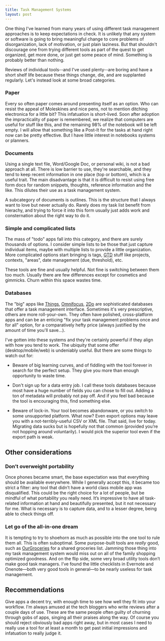 ```yaml
---
title: Task Management Systems
layout: post
---
```



One thing I've learned from many years of using different task management approaches is to keep expectations in check. It is unlikely that any system or software is going to bring meaningful change to core problems of disorganization, lack of motivation, or just plain laziness. But that shouldn't discourage one from trying different tools as part of the quest to get organized, get more done, or just get some peace of mind. Something is probably better than nothing.

Reviews of individual tools--and I've used plenty--are boring and have a short shelf life because these things change, die, and are supplanted regularly. Let's instead look at some broad categories.

### Paper
Every so often paper comes around presenting itself as an option. Who can resist the appeal of Moleskines and nice pens, not to mention ditching electronica for a little bit?  This infatuation is short-lived.  Soon after adoption the impracticality of paper is remembered, we realize that computers are useful for stuff like this, and the remaining 98% of the notebook will be left empty. I will allow that something like a Post-It for the tasks at hand right now can be pretty effective. But I have little interest in notebooks systems or planners.

### Documents
Using a single text file, Word/Google Doc, or personal wiki, is not a bad approach at all. There is low barrier to use, they're searchable, and they tend to keep recent information in one place (top or bottom), which is a useful trait. The main disadvantage is that it is difficult to resist using free form docs for random snippets, thoughts, reference information and the like. This dilutes their use as a task management system.

A subcategory of documents is outlines. This is the structure that I always want to love but never actually do. Rarely does my task list benefit from hierachy, and trying to force it into this form usually just adds work and consternation about the right way to do it.


### Simple and complicated lists
The mass of "todo" apps fall into this category, and there are surely thousands of options. I consider simple lists to be those that just capture individual items, maybe with multiple lists to provide a little organization. More complicated options start bringing is tags, [GTD](https://en.wikipedia.org/wiki/Getting_Things_Done) stuff like projects, contexts, "areas", date management (due, threshold), etc.

These tools are fine and usually helpful. Not fine is switching between them too much. Usually there are few differences except for cosmetics and gimmicks. Churn within this space wastes time.

### Databases
The "big" apps like [Things](https://culturedcode.com/things/), [Omnifocus](https://www.omnigroup.com/omnifocus), [2Do](https://www.2doapp.com/) are sophisticated databases that offer a task management interface. Sometimes it's very prescriptive, others are more roll-your-own. They often have polished, cross-platform apps and can be an enticing "fix your task management problems once and for all" option, for a comparatively hefty price (always justified by the amount of time you'll save...).

I've gotten into these systems and they're certainly powerful if they align with how you tend to work. The ubiquity that some offer (desktop/mobile/web) is undeniably useful. But there are some things to watch out for:

* Beware of big learning curves, and of fiddling with the tool forever in search for the perfect setup. They give you more than enough opportunity to waste time.

* Don't sign up for a data entry job. I call these tools databases because most have a huge number of fields you can chose to fill out. Adding a ton of metadata will probably not pay off. And if you feel bad because the tool is encouraging this, find something else.

* Beware of lock-in. Your tool becomes abandonware, or you switch to some unsupported platform. What now? Even export options may leave you with a not-terribly-useful CSV or XML file. That said, live for today. Migrating data sucks but is hopefully not that common (provided you’re not hopping around voluntarily). I would pick the superior tool even if the export path is weak.

## Other considerations

### Don’t overweight portability
Once phones became smart, the base expectation was that everything should be available everywhere. While I generally accept this, it became too strict a filter: any tool that didn’t have a world class mobile app was disqualified. This could be the right choice for a lot of people, but be mindful of what portability you really need. It’s impressive to have all task-related information at hand and beautifully presented, but it not necessary for me. What is necessary is to capture data, and to a lesser degree, being able to check things off.

### Let go of the all-in-one dream
It is tempting to try to shoehorn as much as possible into the one tool to rule them all. This is often suboptimal. Some purpose-built tools are *really* good, such as [OurGroceries](https://www.ourgroceries.com) for a shared groceries list. Jamming those thing into my task management system would miss out on all of the family shopping optimized goodness.  And on the flip side, some very broad utility tools don’t make good task managers. I’ve found the little checklists in Evernote and Onenote—both very good tools in general—to be nearly useless for task management.

## Recommendations

Give apps a decent try, with enough time to see how well they fit into your workflow. I'm always amused at the tech bloggers who write reviews after a couple days of use. These are the same people often guilty of churning through gobs of apps, singing all their praises along the way. Of course you should reject obviously bad apps right away, but in most cases I need to really use a tool for at least a month to get past initial impressions and infatuation to really judge it.
